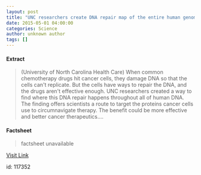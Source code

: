 ```yaml
---
layout: post
title: "UNC researchers create DNA repair map of the entire human genome"
date: 2015-05-01 04:00:00
categories: Science
author: unknown author
tags: []
---
```



#### Extract
>(University of North Carolina Health Care) When common chemotherapy drugs hit cancer cells, they damage DNA so that the cells can't replicate. But the cells have ways to repair the DNA, and the drugs aren't effective enough. UNC researchers created a way to find where this DNA repair happens throughout all of human DNA. The finding offers scientists a route to target the proteins cancer cells use to circumnavigate therapy. The benefit could be more effective and better cancer therapeutics....

#### Factsheet
>factsheet unavailable

[Visit Link](http://www.eurekalert.org/pub_releases/2015-05/uonc-urc050115.php)

id:  117352
